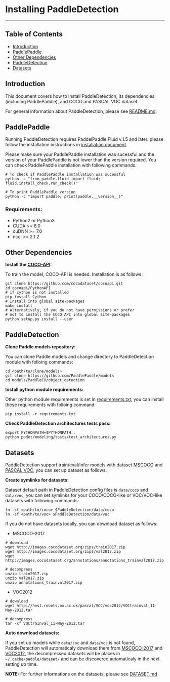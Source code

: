 # Installing PaddleDetection

---
## Table of Contents

- [Introduction](#introduction)
- [PaddlePaddle](#paddlepaddle)
- [Other Dependencies](#other-dependencies)
- [PaddleDetection](#paddle-detection)
- [Datasets](#datasets)


## Introduction

This document covers how to install PaddleDetection, its dependencies (including PaddlePaddle), and COCO and PASCAL VOC dataset.

For general information about PaddleDetection, please see [README.md](./README.md).


## PaddlePaddle

Running PaddleDetection requires PaddelPaddle Fluid v.1.5 and later. please follow the installation instructions in [installation document](http://www.paddlepaddle.org/documentation/docs/en/1.4/beginners_guide/install/index_en.html).

Please make sure your PaddlePaddle installation was sucessful and the version of your PaddlePaddle is not lower than the version required. You can check PaddlePaddle installation with following commands.

```
# To check if PaddlePaddle installation was sucessful
python -c "from paddle.fluid import fluid; fluid.install_check.run_check()"

# To print PaddlePaddle version
python -c "import paddle; print(paddle.__version__)"
```

### Requirements:

- Python2 or Python3
- CUDA >= 8.0
- cuDNN >= 7.0
- nccl >= 2.1.2


## Other Dependencies

**Install the [COCO-API](https://github.com/cocodataset/cocoapi):**

To train the model, COCO-API is needed. Installation is as follows:

    git clone https://github.com/cocodataset/cocoapi.git
    cd cocoapi/PythonAPI
    # if cython is not installed
    pip install Cython
    # Install into global site-packages
    make install
    # Alternatively, if you do not have permissions or prefer
    # not to install the COCO API into global site-packages
    python setup.py install --user


## PaddleDetection

**Clone Paddle models repository:**

You can clone Paddle models and change directory to PaddleDetection module with folloing commands:

```
cd <path/to/clone/models>
git clone https://github.com/PaddlePaddle/models
cd models/PaddleCV/object_detection
```

**Install python module requirements:**

Other python module requirements is set in [requirements.txt](./requirements.txt), you can install these requirements with folloing command:

```
pip install -r requirements.txt
```

**Check PaddleDetection architectures tests pass:**

```
export PYTHONPATH=$PYTHONPATH:.
python ppdet/modeling/tests/test_architectures.py
```


## Datasets

PaddleDetection support train/eval/infer models with dataset [MSCOCO](http://cocodataset.org) and [PASCAL VOC](http://host.robots.ox.ac.uk/pascal/VOC/), you can set up dataset as follows.

**Create symlinks for datasets:**

Dataset default path in PaddleDetection config files is `data/coco` and `data/voc`, you can set symlinks for your COCO/COCO-like or VOC/VOC-like datasets with following commands:

```
ln -sf <path/to/coco> $PaddleDetection/data/coco
ln -sf <path/to/voc> $PaddleDetection/data/voc
```

If you do not have datasets locally, you can download dataset as follows:

- MSCOCO-2017

```
# download
wget http://images.cocodataset.org/zips/train2017.zip
wget http://images.cocodataset.org/zips/val2017.zip
wget http://images.cocodataset.org/annotations/annotations_trainval2017.zip

# decompress
unzip train2017.zip
unzip val2017.zip
unzip annotations_trainval2017.zip
```

- VOC2012

```
# download
wget http://host.robots.ox.ac.uk/pascal/VOC/voc2012/VOCtrainval_11-May-2012.tar

# decompress
tar -xf VOCtrainval_11-May-2012.tar
```

**Auto download datasets:**

If you set up models while `data/coc` and `data/voc` is not found, PaddleDetection will automaticaly download them from [MSCOCO-2017](http://images.cocodataset.org) and [VOC2012](http://host.robots.ox.ac.uk/pascal/VOC), the decompressed datasets will be places in `~/.cache/paddle/dataset/` and can be discovered automaticaly in the next setting up time.


**NOTE:** For further informations on the datasets, please see [DATASET.md](../ppdet/data/README.md)

